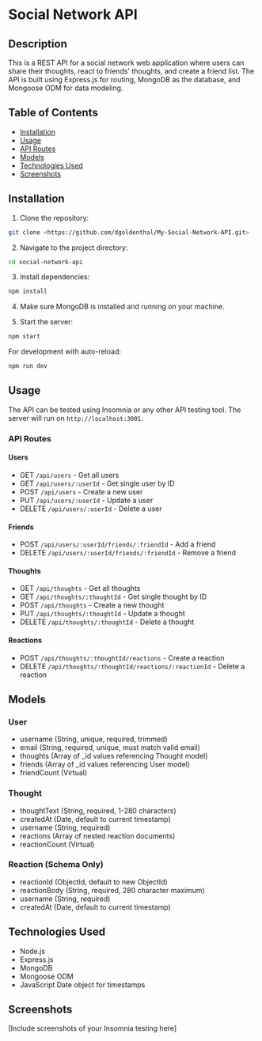 # Social Network API

## Description

This is a REST API for a social network web application where users can share their thoughts, react to friends' thoughts, and create a friend list. The API is built using Express.js for routing, MongoDB as the database, and Mongoose ODM for data modeling.

## Table of Contents

- [Installation](#installation)
- [Usage](#usage)
- [API Routes](#api-routes)
- [Models](#models)
- [Technologies Used](#technologies-used)
- [Screenshots](#screenshots)

## Installation

1. Clone the repository:
```bash
git clone <https://github.com/dgoldenthal/My-Social-Network-API.git>
```

2. Navigate to the project directory:
```bash
cd social-network-api
```

3. Install dependencies:
```bash
npm install
```

4. Make sure MongoDB is installed and running on your machine.

5. Start the server:
```bash
npm start
```

For development with auto-reload:
```bash
npm run dev
```

## Usage

The API can be tested using Insomnia or any other API testing tool. The server will run on `http://localhost:3001`.

### API Routes

#### Users
- GET `/api/users` - Get all users
- GET `/api/users/:userId` - Get single user by ID
- POST `/api/users` - Create a new user
- PUT `/api/users/:userId` - Update a user
- DELETE `/api/users/:userId` - Delete a user

#### Friends
- POST `/api/users/:userId/friends/:friendId` - Add a friend
- DELETE `/api/users/:userId/friends/:friendId` - Remove a friend

#### Thoughts
- GET `/api/thoughts` - Get all thoughts
- GET `/api/thoughts/:thoughtId` - Get single thought by ID
- POST `/api/thoughts` - Create a new thought
- PUT `/api/thoughts/:thoughtId` - Update a thought
- DELETE `/api/thoughts/:thoughtId` - Delete a thought

#### Reactions
- POST `/api/thoughts/:thoughtId/reactions` - Create a reaction
- DELETE `/api/thoughts/:thoughtId/reactions/:reactionId` - Delete a reaction

## Models

### User
- username (String, unique, required, trimmed)
- email (String, required, unique, must match valid email)
- thoughts (Array of _id values referencing Thought model)
- friends (Array of _id values referencing User model)
- friendCount (Virtual)

### Thought
- thoughtText (String, required, 1-280 characters)
- createdAt (Date, default to current timestamp)
- username (String, required)
- reactions (Array of nested reaction documents)
- reactionCount (Virtual)

### Reaction (Schema Only)
- reactionId (ObjectId, default to new ObjectId)
- reactionBody (String, required, 280 character maximum)
- username (String, required)
- createdAt (Date, default to current timestamp)

## Technologies Used

- Node.js
- Express.js
- MongoDB
- Mongoose ODM
- JavaScript Date object for timestamps

## Screenshots

[Include screenshots of your Insomnia testing here]
